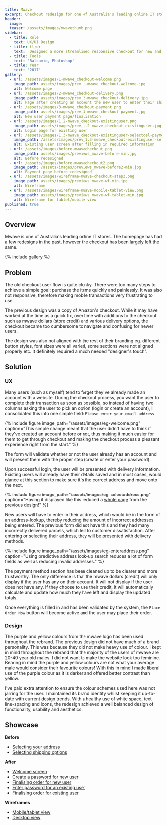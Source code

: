 ```yaml
---
title: Mwave
excerpt: Checkout redesign for one of Australia's leading online IT stores
header:
  image: 
  teaser: /assets/images/mwavethumb.png
sidebar:
  - title: Role
    text: UX/UI Design
  - title: tl;dr
    text:  Designed a more streamlined responsive checkout for new and existing customers. The end result is a clean, focused and fast checkout that is simple to follow and understand whilst maintaining & strengthening the brand.
  - title: Tools
    text: 'Balsamiq, Photoshop'
  - title: Year
    text: '2017'
gallery:
  - url: /assets/images/1-mwave_checkout-welcome.png
    image_path: assets/images/prev_1-mwave_checkout-welcome.jpg
    alt: Welcome page
  - url: /assets/images/2-mwave_checkout-delivery.png
    image_path: assets/images/prev_2-mwave_checkout-delivery.jpg
    alt: Page after creating an account the new user to enter their shipping details
  - url: /assets/images/3-mwave_checkout-payment.png
    image_path: assets/images/prev_3-mwave_checkout-payment.jpg
    alt: New user payment page/finalisation
  - url: /assets/images/1.2-mwave_checkout-existinguser.png
    image_path: assets/images/prev_1.2-mwave_checkout-existinguser.jpg
    alt: Login page for existing user
  - url: /assets/images/1.3-mwave_checkout-existinguser-selectdel-payment.png
    image_path: /assets/images/prev_1.3-mwave_checkout-existinguser-selectdel-payment.jpg
    alt: Existing user screen after filling in required information
  - url: /assets/images/before-mwavecheckout.png
    image_path: assets/images/previews_mwave-before-min.jpg
    alt: Before redesigned
  - url: /assets/images/before-mwavecheckout2.png
    image_path: /assets/images/previews_mwave-before2-min.jpg
    alt: Payment page before redesigned
  - url: /assets/images/wireframe-mwave-checkout-step3.png
    image_path: assets/images/previews_mwave-wf-min.jpg
    alt: Wireframe
  - url: /assets/images/wireframe-mwave-mobile-tablet-view.png
    image_path: assets/images/previews_mwave-wf-tablet-min.jpg
    alt: Wireframe for tablet/mobile view
published: true
---
```


## Overview
Mwave is one of Australia's leading online IT stores. The homepage has had a few redesigns in the past, however the checkout has been largely left the same.

{% include gallery %}

## Problem
The old checkout user flow is quite clunky. There were too many steps to achieve a simple goal: purchase the items quickly and painlessly. It was also not responsive, therefore making mobile transactions very frustrating to use.

The previous design was a copy of Amazon's checkout. While it may have worked at the time as a quick fix, over time with additions to the checkout such as mwave dollars (store credit) and various delivery options, the checkout became too cumbersome to navigate and confusing for newer users.

The design was also not aligned with the rest of their branding eg. different button styles, font sizes were all varied, some sections were not aligned properly etc. It definitely required a much needed "designer's touch".


## Solution

### UX
Many users (such as myself) tend to forget they've already made an account with a website. During the checkout process, you want the user to complete their transaction as soon as possible, so instead of having two columns asking the user to pick an option (login or create an account), I consolidated this into one simple field: `Please enter your email address`.

{% include figure image_path="/assets/images/eg-welcome.png" caption="This simple change meant that the user didn't have to think if they've created an account before or not, thus making it much easier for them to get through checkout and making the checkout process a pleasant experience right from the start." %}

The form will validate whether or not the user already has an account and will present them with the proper step (create or enter your password).

Upon successful login, the user will be presented with delivery information. Existing users will already have their details saved and in most cases, would glance at this section to make sure it's the correct address and move onto the next.

{% include figure image_path="/assets/images/eg-selectaddress.png" caption="Having it displayed like this reduced a [whole page](/assets/images/before-mwavecheckout.png) from the previous design!" %}

New users will have to enter in their address, which would be in the form of an address-lookup, thereby reducing the amount of incorrect addresses being entered. The previous form did not have this and they had many incorrectly delivered parcels, which led to customer dissatisfaction. After entering or selecting their address, they will be presented with delivery methods.

{% include figure image_path="/assets/images/eg-enteraddress.png" caption="Using predictive address look-up search reduces a lot of form fields as well as reducing invalid addresses." %}

The payment method section has been cleaned up to be clearer and more trustworthy. The only difference is that the mwave dollars (credit) will only display if the user has any on their account. It will not display if the user does not have any. If they choose to use their credit, it will automatically calculate and update how much they have left and display the updated totals.

Once everything is filled in and has been validated by the system, the `Place Order Now` button will become active and the user may place their order.

### Design
The purple and yellow colours from the mwave logo has been used throughout the rebrand. The previous design did not have much of a brand personality. This was because they did not make heavy use of colour. I kept in mind throughout the rebrand that the majority of the users of mwave are 20-40 year old males. I did not want to make the website look too feminine. Bearing in mind the purple and yellow colours are not what your average male would consider their favourite colours! With this in mind I made liberal use of the purple colour as it is darker and offered better contrast than yellow.

I've paid extra attention to ensure the colour schemes used here was not jarring for the user. I maintained its brand identity whilst keeping it up-to-date with current design trends. With a healthy use of white space, text line-spacing and icons, the redesign achieved a well balanced design of functionality, usability and aesthetics.

## Showcase
**Before**
<ul>
  <li><a href="https://goo.gl/BRZozz" target="_blank">Selecting your address</a></li>
  <li><a href="https://goo.gl/AE8QPs" target="_blank">Selecting shipping options</a></li>
</ul>

**After**
<ul>
  <li><a href="http://bit.ly/2YV3xlE" target="_blank">Welcome screen</a></li>
  <li><a href="http://bit.ly/2KB63Z8" target="_blank">Create a password for new user</a></li>
  <li><a href="http://bit.ly/2MH34Bc" target="_blank">Finalising order for new user</a></li>
  <li><a href="http://bit.ly/2YDkbLy" target="_blank">Enter password for an existing user</a></li>
  <li><a href="http://bit.ly/2YX0Sbm" target="_blank">Finalising order for existing user </a></li>
</ul>

**Wireframes**
<ul>
  <li><a href="https://goo.gl/hLUkDM" target="_blank">Mobile/tablet view</a></li>
  <li><a href="https://goo.gl/AjbENK" target="_blank">Desktop view</a></li>
</ul>
